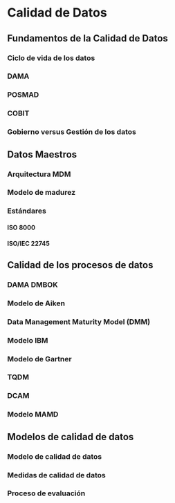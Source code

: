 # Calidad de Datos

## Fundamentos de la Calidad de Datos
### Ciclo de vida de los datos
### DAMA
### POSMAD
### COBIT
### Gobierno versus Gestión de los datos

## Datos Maestros
### Arquitectura MDM
### Modelo de madurez
### Estándares
#### ISO 8000
#### ISO/IEC 22745

## Calidad de los procesos de datos
### DAMA DMBOK
### Modelo de Aiken
### Data Management Maturity Model (DMM)
### Modelo IBM
### Modelo de Gartner
### TQDM
### DCAM
### Modelo MAMD

## Modelos de calidad de datos
### Modelo de calidad de datos
### Medidas de calidad de datos
### Proceso de evaluación